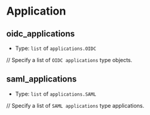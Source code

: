 
Application
===========



oidc_applications
-----------------

- Type: `list` of `applications.OIDC` 

// Specify a list of `OIDC applications` type objects.



saml_applications
-----------------

- Type: `list` of `applications.SAML` 

// Specify a list of `SAML applications` type applications.